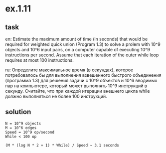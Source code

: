 # ex.1.11

## task

en: Estimate the maximum amount of time (in seconds) that would be
required for weighted quick union (Program 1.3) to solve a prolem with
10^9 objects and 10^6 input pairs, on a computer capable of executing
10^9 instructions per second. Assume that each iteration of the outer
while loop requires at most 100 instructions.

ru: Определите максимальное время (в секундах), которое потребовалось
бы для выполнения взвешенного быстрого объединения (программа 1.3) для
решения задачи с 10^9 объектов и 10^6 вводимых пар на компьютере,
который может выполнять 10^9 инструкций в секунду. Считайте, что при
каждой итерации внешнего цикла while должно выполняться не более 100
инструкций.

## solution
```
N = 10^9 objects
M = 10^6 edges
Speed = 10^9 op/second
While < 100 op

(M * (log N * 2 + 1) * While) / Speed ~ 3.1 seconds
```
